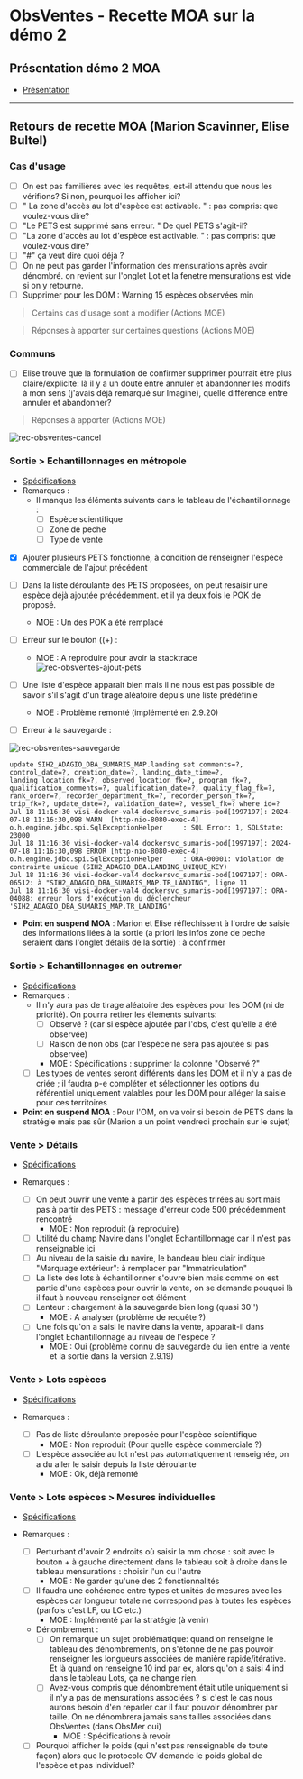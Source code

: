 # ObsVentes - Recette MOA sur la démo 2 

## Présentation démo 2 MOA 

- [Présentation](/projects/obsvente/not/not-24-004-obsventes-refonte-demo-moa-2.9.19.md)

---

## Retours de recette MOA (Marion Scavinner, Elise Bultel)


### Cas d'usage

- [ ] On est pas familières avec les requêtes, est-il attendu que nous les vérifions? Si non, pourquoi les afficher ici?
- [ ] " La zone d'accès au lot d'espèce est activable. " : pas compris: que voulez-vous dire?
- [ ] "Le PETS est supprimé sans erreur. " De quel PETS s'agit-il?
- [ ] "La zone d'accès au lot d'espèce est activable. " : pas compris: que voulez-vous dire?
- [ ] "#" ça veut dire quoi déjà ?
- [ ] On ne peut pas garder l'information des mensurations après avoir dénombré. on revient sur l'onglet Lot et la fenetre mensurations est vide si on y retourne.
- [ ] Supprimer pour les DOM : Warning 15 espèces observées min

> Certains cas d'usage sont à modifier (Actions MOE)

> Réponses à apporter sur certaines questions (Actions MOE)

### Communs 

- [ ] Elise trouve que la formulation de confirmer supprimer pourrait être plus claire/explicite: là il y a un doute entre annuler et abandonner les modifs à mon sens (j'avais déjà remarqué sur Imagine), quelle différence entre annuler et abandonner?

> Réponses à apporter (Actions MOE)

![rec-obsventes-cancel](/projects/obsvente/rec/images/rec-24-001-2.9.19.2-annuler-sans-sauvegarder.png)


### Sortie > Echantillonnages en métropole 
- [Spécifications](/projects/obsvente/spe/collecte_de_donnees.md#sortie--echantillonnages-en-métropole)
- Remarques  : 
  - Il manque les éléments suivants dans le tableau de l'échantillonnage :
      - [ ] Espèce scientifique
      - [ ] Zone de peche
      - [ ] Type de vente

- [X] Ajouter plusieurs PETS fonctionne, à condition de renseigner l'espèce commerciale de l'ajout précédent
- [ ] Dans la liste déroulante des PETS proposées, on peut resaisir une espèce déjà ajoutée précédemment. et il ya deux fois le POK de proposé.
  - MOE : Un des POK a été remplacé
- [ ] Erreur sur le bouton ((+) :
  - MOE : A reproduire pour avoir la stacktrace
![rec-obsventes-ajout-pets](/projects/obsvente/rec/images/rec-24-002-2.9.19.2-ajout-pets.png)

- [ ] Une liste d'espèce apparait bien mais il ne nous est pas possible de savoir s'il s'agit d'un tirage aléatoire depuis une liste prédéfinie
  - MOE : Problème remonté (implémenté en 2.9.20)
- [ ] Erreur à la sauvegarde : 

![rec-obsventes-sauvegarde](/projects/obsvente/rec/images/rec-24-003-2.9.19.2-sauvegarde.png)

```
update SIH2_ADAGIO_DBA_SUMARIS_MAP.landing set comments=?, control_date=?, creation_date=?, landing_date_time=?, landing_location_fk=?, observed_location_fk=?, program_fk=?, qualification_comments=?, qualification_date=?, quality_flag_fk=?, rank_order=?, recorder_department_fk=?, recorder_person_fk=?, trip_fk=?, update_date=?, validation_date=?, vessel_fk=? where id=?
Jul 18 11:16:30 visi-docker-val4 dockersvc_sumaris-pod[1997197]: 2024-07-18 11:16:30,098 WARN  [http-nio-8080-exec-4] o.h.engine.jdbc.spi.SqlExceptionHelper     : SQL Error: 1, SQLState: 23000
Jul 18 11:16:30 visi-docker-val4 dockersvc_sumaris-pod[1997197]: 2024-07-18 11:16:30,098 ERROR [http-nio-8080-exec-4] o.h.engine.jdbc.spi.SqlExceptionHelper     : ORA-00001: violation de contrainte unique (SIH2_ADAGIO_DBA.LANDING_UNIQUE_KEY)
Jul 18 11:16:30 visi-docker-val4 dockersvc_sumaris-pod[1997197]: ORA-06512: à "SIH2_ADAGIO_DBA_SUMARIS_MAP.TR_LANDING", ligne 11
Jul 18 11:16:30 visi-docker-val4 dockersvc_sumaris-pod[1997197]: ORA-04088: erreur lors d'exécution du déclencheur 'SIH2_ADAGIO_DBA_SUMARIS_MAP.TR_LANDING'
```

- **Point en suspend MOA** : Marion et Elise réflechissent à l'ordre de saisie des informations liées à la sortie (a priori les infos zone de peche seraient dans l'onglet détails de la sortie) : à confirmer

### Sortie > Echantillonnages en outremer
- [Spécifications](/projects/obsvente/spe/collecte_de_donnees.md#sortie--echantillonnages-en-outremer)
- Remarques  :
  - Il n'y aura pas de tirage aléatoire des espèces pour les DOM (ni de priorité). On pourra retirer les élements suivants:
    - [ ] Observé ? (car si espèce ajoutée par l'obs, c'est qu'elle a été observée)
    - [ ] Raison de non obs (car l'espèce ne sera pas ajoutée si pas observée)
    - MOE : Spécifications : supprimer la colonne "Observé ?"
  - [ ] Les types de ventes seront différents dans les DOM et il n'y a pas de criée ; il faudra p-e compléter et sélectionner les options du référentiel uniquement valables pour les DOM pour alléger la saisie pour ces territoires

- **Point en suspend MOA** : Pour l'OM, on va voir si besoin de PETS dans la stratégie mais pas sûr (Marion a un point vendredi prochain sur le sujet)

### Vente > Détails
- [Spécifications](/projects/obsvente/spe/collecte_de_donnees.md#vente--détails)

- Remarques  : 
  - [ ] On peut ouvrir une vente à partir des espèces trirées au sort mais pas à partir des PETS : message d'erreur code 500 précédemment rencontré 
    - MOE : Non reproduit (à reproduire)
  - [ ] Utilité du champ Navire dans l'onglet Echantillonnage car il n'est pas renseignable ici
  - [ ] Au niveau de la saisie du navire, le bandeau bleu clair indique "Marquage extérieur": à remplacer par "Immatriculation"
  - [ ] La liste des lots à échantillonner s'ouvre bien mais comme on est partie d'une espèces pour ouvrir la vente, on se demande pouquoi là il faut à nouveau renseigner cet élément
  - [ ] Lenteur : chargement à la sauvegarde bien long (quasi 30'')
    - MOE : A analyser (problème de requête ?)
  - [ ] Une fois qu'on a saisi le navire dans la vente, apparait-il dans l'onglet Echantillonnage au niveau de l'espèce ? 
    - MOE : Oui (problème connu de sauvegarde du lien entre la vente et la sortie dans la version 2.9.19)

### Vente > Lots espèces
- [Spécifications](/projects/obsvente/spe/collecte_de_donnees.md#vente--lots-espèces)

- Remarques  : 
  - [ ] Pas de liste déroulante proposée pour l'espèce scientifique
    - MOE : Non reproduit (Pour quelle espèce commerciale ?)
  - [ ] L'espèce associée au lot n'est pas automatiquement renseignée, on a du aller le saisir depuis la liste déroulante
    - MOE : Ok, déjà remonté  

### Vente > Lots espèces > Mesures individuelles
- [Spécifications](/projects/obsvente/spe/collecte_de_donnees.md#vente--lots-espèces--mesures-individuelles)

- Remarques  : 
  - [ ] Perturbant d'avoir 2 endroits où saisir la mm chose : soit avec le bouton + à gauche directement dans le tableau soit à droite dans le tableau mensurations : choisir l'un ou l'autre
    - MOE : Ne garder qu'une des 2 fonctionnalités
  - [ ] Il faudra une cohérence entre types et unités de mesures avec les espèces car longueur totale ne correspond pas à toutes les espèces (parfois  c'est LF, ou LC etc.)
    - MOE : Implémenté par la stratégie (à venir)
  - Dénombrement : 
    - [ ] On remarque un sujet problématique: quand on renseigne le tableau des dénombrements, on s'étonne de ne pas pouvoir renseigner les longueurs associées de manière rapide/itérative. Et là quand on renseigne 10 ind par ex, alors qu'on a saisi 4 ind dans le tableau Lots, ça ne change rien.
    - [ ] Avez-vous compris que dénombrement était utile uniquement si il n'y a pas de mensurations associées ? si c'est le cas nous aurons besoin d'en reparler car il faut pouvoir dénombrer par taille. On ne dénombrera jamais sans tailles associées dans ObsVentes (dans ObsMer oui)
      - MOE : Spécifications à revoir
  - [ ] Pourquoi afficher le poids (qui n'est pas renseignable de toute façon) alors que le protocole OV demande le poids global de l'espèce et pas individuel?

